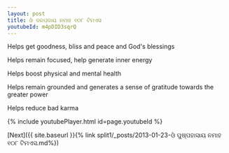 ```yaml
---
layout: post
title: ଓଁ ଦରପଦାୟ ନମାହ ୧୦୮ ଟିମଏସ
youtubeId: m4pDID3sqrQ
---
```

 
 
Helps get goodness, bliss and peace and God's blessings
 
Helps remain focused, help generate inner energy 
 
Helps boost physical and mental health 
 
Helps remain grounded and generates a sense of gratitude towards the greater power 
 
Helps reduce bad karma
 
 
 
 


{% include youtubePlayer.html id=page.youtubeId %}
 
[Next]({{ site.baseurl }}{% link  split1/_posts/2013-01-23-ଓଁ ପୁଷ୍ପହାସାୟ ନମାହ ୧୦୮ ଟିମଏସ.md%})
 
